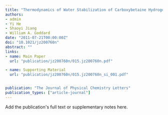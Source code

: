 ```yaml
---
title: "Thermodynamics of Water Stabilization of Carboxybetaine Hydrogels from Molecular Dynamics Simulations"
authors:
- admin
- Yi He
- Shaoyi Jiang
- William A. Goddard
date: "2011-07-21T00:00:00Z"
doi: "10.1021/jz200760n"
abstract: ""
links:
- name: Main Paper
  url: "publication/jz200760n/015.jz200760n.pdf"

- name: Supporting Material
  url: "publication/jz200760n/015.jz200760n_si_001.pdf"


publication: "The Journal of Physical Chemistry Letters"
publication_types: ["article-journal"]
---
```


Add the publication's full text or supplementary notes here.
